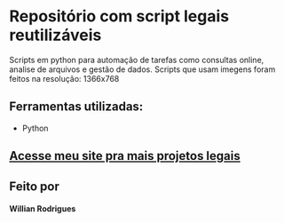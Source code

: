 # Repositório com script legais reutilizáveis
Scripts em python para automação de tarefas como consultas online, analise de arquivos e gestão de dados.
Scripts que usam imegens foram feitos na resolução: 1366x768

## Ferramentas utilizadas:
* Python

## [Acesse meu site pra mais projetos legais](https://wilrocha97.github.io/portfolio/)

## Feito por
#### Willian Rodrigues
